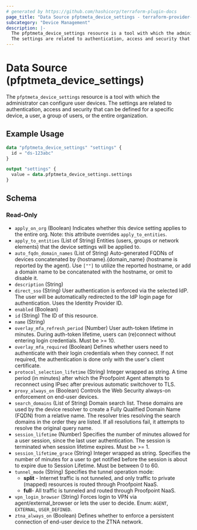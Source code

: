 ```yaml
---
# generated by https://github.com/hashicorp/terraform-plugin-docs
page_title: "Data Source pfptmeta_device_settings - terraform-provider-pfptmeta"
subcategory: "Device Management"
description: |-
  The pfptmeta_device_settings resource is a tool with which the administrator can configure user devices.
  The settings are related to authentication, access and security that can be defined for a specific device, a user, a group of users, or the entire organization.
---
```


# Data Source (pfptmeta_device_settings)

The `pfptmeta_device_settings` resource is a tool with which the administrator can configure user devices.
The settings are related to authentication, access and security that can be defined for a specific device, a user, a group of users, or the entire organization.

## Example Usage

```terraform
data "pfptmeta_device_settings" "settings" {
  id = "ds-123abc"
}

output "settings" {
  value = data.pfptmeta_device_settings.settings
}
```

<!-- schema generated by tfplugindocs -->
## Schema

### Read-Only

- `apply_on_org` (Boolean) Indicates whether this device setting applies to the entire org. Note: this attribute overrides `apply_to_entities`.
- `apply_to_entities` (List of String) Entities (users, groups or network elements) that the device settings will be applied to.
- `auto_fqdn_domain_names` (List of String) Auto-generated FQDNs of devices concatenated by {hostname}.{domain_name} (hostname is reported by the agent). Use `[""]` to utilize the reported hostname, or add a domain name to be concatenated with the hostname, or omit to disable it.
- `description` (String)
- `direct_sso` (String) User authentication is enforced via the selected IdP. The user will be automatically redirected to the IdP login page for authentication. Uses the Identity Provider ID.
- `enabled` (Boolean)
- `id` (String) The ID of this resource.
- `name` (String)
- `overlay_mfa_refresh_period` (Number) User auth-token lifetime in minutes. During auth-token lifetime, users can (re)connect without entering login credentials. Must be >= 10.
- `overlay_mfa_required` (Boolean) Defines whether users need to authenticate with their login credentials when they connect. If not required, the authentication is done only with the user's client certificate.
- `protocol_selection_lifetime` (String) Integer wrapped as string. A time period (in minutes) after which the Proofpoint Agent attempts to reconnect using IPsec after previous automatic switchover to TLS.
- `proxy_always_on` (Boolean) Controls the Web Security always-on enforcement on end-user devices.
- `search_domains` (List of String) Domain search list. These domains are used by the device resolver to create a Fully Qualified Domain Name (FQDN) from a relative name. The resolver tries resolving the search domains in the order they are listed. If all resolutions fail, it attempts to resolve the original query name.
- `session_lifetime` (Number) Specifies the number of minutes allowed for a user session, since the last user authentication. The session is terminated when session lifetime expires. Must be >= 1.
- `session_lifetime_grace` (String) Integer wrapped as string. Specifies the number of minutes for a user to get notified before the session is about to expire due to Session Lifetime. Must be between 0 to 60.
- `tunnel_mode` (String) Specifies the tunnel operation mode:
	- **split** - Internet traffic is not tunneled, and only traffic to private (mapped) resources is routed through Proofpoint NaaS.
	- **full**- All traffic is tunneled and routed through Proofpoint NaaS.
- `vpn_login_browser` (String) Forces login to VPN via agent/external_browser or lets the user to decide. Enum: `AGENT`, `EXTERNAL`, `USER_DEFINED`.
- `ztna_always_on` (Boolean) Defines whether to enforce a persistent connection of end-user device to the ZTNA network.
